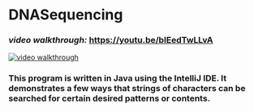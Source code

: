 # DNASequencing

### <em>video walkthrough:</em> https://youtu.be/bIEedTwLLvA
<a href="https://youtu.be/bIEedTwLLvA">
<img src="https://user-images.githubusercontent.com/107213928/187097468-62a5ab3d-d2ed-4ab9-ab1d-054b5a41d6b0.png" alt="video walkthrough"></a>

### This program is written in Java using the IntelliJ IDE. It demonstrates a few ways that strings of characters can be searched for certain desired patterns or contents.
